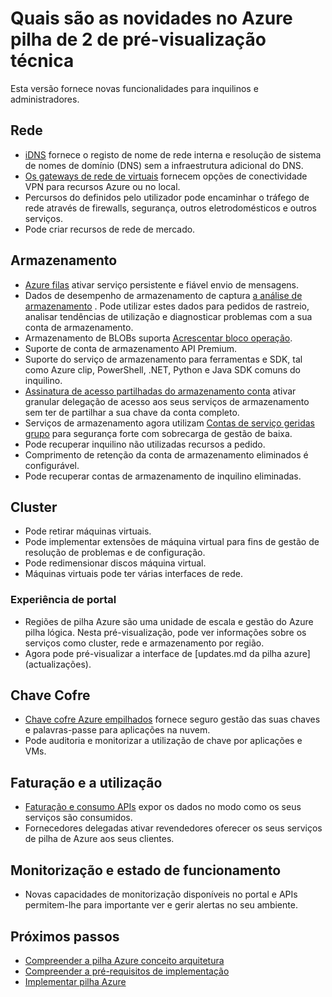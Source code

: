 <properties
    pageTitle="O que há de novo na pilha de Azure | Microsoft Azure"
    description="O que há de novo na pilha de Azure"
    services="azure-stack"
    documentationCenter=""
    authors="HeathL17"
    manager="byronr"
    editor=""/>

<tags
    ms.service="azure-stack"
    ms.workload="na"
    ms.tgt_pltfrm="na"
    ms.devlang="na"
    ms.topic="article"
    ms.date="10/25/2016"
    ms.author="helaw"/>

# <a name="whats-new-in-azure-stack-technical-preview-2"></a>Quais são as novidades no Azure pilha de 2 de pré-visualização técnica
Esta versão fornece novas funcionalidades para inquilinos e administradores.

## <a name="network"></a>Rede   
   - [iDNS](azure-stack-understanding-dns-in-tp2.md) fornece o registo de nome de rede interna e resolução de sistema de nomes de domínio (DNS) sem a infraestrutura adicional do DNS.
   - [Os gateways de rede de virtuais](azure-stack-create-vpn-connection-one-node-tp2.md) fornecem opções de conectividade VPN para recursos Azure ou no local.
   - Percursos do definidos pelo utilizador pode encaminhar o tráfego de rede através de firewalls, segurança, outros eletrodomésticos e outros serviços.
   - Pode criar recursos de rede de mercado.   

## <a name="storage"></a>Armazenamento
 - [Azure filas](https://msdn.microsoft.com/library/dd179353.aspx) ativar serviço persistente e fiável envio de mensagens.
 - Dados de desempenho de armazenamento de captura [a análise de armazenamento](https://msdn.microsoft.com/library/azure/hh343270.aspx) . Pode utilizar estes dados para pedidos de rastreio, analisar tendências de utilização e diagnosticar problemas com a sua conta de armazenamento.
 - Armazenamento de BLOBs suporta [Acrescentar bloco operação](https://msdn.microsoft.com/library/azure/mt427365.aspx).
 - Suporte de conta de armazenamento API Premium.
 - Suporte do serviço de armazenamento para ferramentas e SDK, tal como Azure clip, PowerShell, .NET, Python e Java SDK comuns do inquilino. 
 - [Assinatura de acesso partilhadas do armazenamento conta](https://msdn.microsoft.com/library/azure/mt584140.aspx) ativar granular delegação de acesso aos seus serviços de armazenamento sem ter de partilhar a sua chave da conta completo.  
 - Serviços de armazenamento agora utilizam [Contas de serviço geridas grupo](https://technet.microsoft.com/library/hh831477.aspx) para segurança forte com sobrecarga de gestão de baixa.
 - Pode recuperar inquilino não utilizadas recursos a pedido.
 - Comprimento de retenção da conta de armazenamento eliminados é configurável.
 - Pode recuperar contas de armazenamento de inquilino eliminadas.

## <a name="compute"></a>Cluster
- Pode retirar máquinas virtuais.
- Pode implementar extensões de máquina virtual para fins de gestão de resolução de problemas e de configuração.
- Pode redimensionar discos máquina virtual.
- Máquinas virtuais pode ter várias interfaces de rede.

### <a name="portal-experience"></a>Experiência de portal
 - Regiões de pilha Azure são uma unidade de escala e gestão do Azure pilha lógica. Nesta pré-visualização, pode ver informações sobre os serviços como cluster, rede e armazenamento por região.
 - Agora pode pré-visualizar a interface de [updates.md da pilha azure] (actualizações).

## <a name="key-vault"></a>Chave Cofre
- [Chave cofre Azure empilhados](azure-stack-kv-intro.md) fornece seguro gestão das suas chaves e palavras-passe para aplicações na nuvem.
- Pode auditoria e monitorizar a utilização de chave por aplicações e VMs.

## <a name="billing-and-usage"></a>Faturação e a utilização
 - [Faturação e consumo APIs](azure-stack-billing-and-chargeback.md) expor os dados no modo como os seus serviços são consumidos.  
 - Fornecedores delegadas ativar revendedores oferecer os seus serviços de pilha de Azure aos seus clientes.

## <a name="monitoring-and-health"></a>Monitorização e estado de funcionamento
 - Novas capacidades de monitorização disponíveis no portal e APIs permitem-lhe para importante ver e gerir alertas no seu ambiente.  

## <a name="next-steps"></a>Próximos passos
- [Compreender a pilha Azure conceito arquitetura](azure-stack-architecture.md)      
- [Compreender a pré-requisitos de implementação](azure-stack-deploy.md)
- [Implementar pilha Azure](azure-stack-run-powershell-script.md)

  

